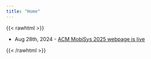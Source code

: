 ```yaml
---
title: "Home"
---
```

{{< rawhtml >}}
<ul>
    <li>Aug 28th, 2024 - <a href="./">
          ACM MobiSys 2025 webpage is live
    </a>
    </li>
</ul>
{{< /rawhtml >}}

